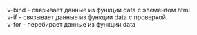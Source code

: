 
v-bind - связывает данные из функции data с элементом html  <br>
v-if - связывает данные из функции data с проверкой. <br>
v-for - перебирает данные из функции data <br>
